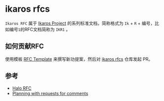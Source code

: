 # ikaros rfcs

`Ikaros RFC` 属于 [Ikaros Project](https://github.com/ikaros-dev) 的系列标准文档，简称格式为 `Ik` + `R` + 编号，比如编号`1`的RFC文档简称为 `IKR1` 。

## 如何贡献RFC

使用模板 [RFC Template](./template.md) 来撰写新功提案，然后对  [ikaros rfcs](https://github.com/ikaros-dev/rfcs) 仓库发起 PR。

## 参考
- [Halo RFC](https://github.com/halo-dev/rfcs)
- [Planning with requests for comments](https://increment.com/planning/planning-with-requests-for-comments/)
